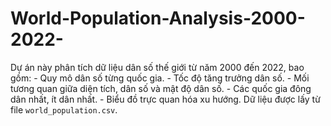 # World-Population-Analysis-2000-2022-
Dự án này phân tích dữ liệu dân số thế giới từ năm 2000 đến 2022, bao gồm: - Quy mô dân số từng quốc gia. - Tốc độ tăng trưởng dân số. - Mối tương quan giữa diện tích, dân số và mật độ dân số. - Các quốc gia đông dân nhất, ít dân nhất. - Biểu đồ trực quan hóa xu hướng.  Dữ liệu được lấy từ file `world_population.csv`.
